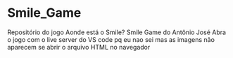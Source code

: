 # Smile_Game
Repositório do jogo Aonde está o Smile?
Smile Game do Antônio José
Abra o jogo com o live server do VS code
pq eu nao sei mas as imagens não aparecem
se abrir o arquivo HTML no navegador
